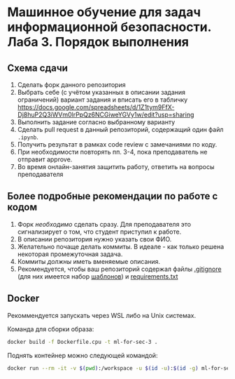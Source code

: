 # Машинное обучение для задач информационной безопасности. Лаба 3. Порядок выполнения

## Схема сдачи

1. Сделать форк данного репозитория
2. Выбрать себе (с учётом указанных в описании задания ограничений) вариант задания и вписать его в табличку https://docs.google.com/spreadsheets/d/1Z1tym9FfX-Dj8huP2Q3iWVm0lrPpQz6NCGiweYGVy1w/edit?usp=sharing
3. Выполнить задание согласно выбранному варианту
4. Сделать pull request в данный репозиторий, содержащий один файл `.ipynb`.
5. Получить результат в рамках code review с замечаниями по коду.
6. При необходимости повторять пп. 3-4, пока преподаватель не отправит approve.
7. Во время онлайн-занятия защитить работу, ответить на вопросы преподавателя

## Более подробные рекомендации по работе с кодом

1. Форк *необходимо* сделать сразу. Для преподавателя это сигнализирует о том, что студент приступил к работе.
2. В описании репозитория нужно указать свои ФИО.
3. Желательно почаще делать коммиты. В идеале - как только решена некоторая промежуточная задача.
4. Коммиты *должны* иметь вменяемые описания.
5. Рекомендуется, чтобы ваш репозиторий содержал файлы [.gitignore](https://docs.github.com/en/get-started/getting-started-with-git/ignoring-files) (для них имеется набор [шаблонов](https://github.com/github/gitignore)) и [requirements.txt](https://www.jetbrains.com/help/pycharm/managing-dependencies.html#create-requirements)

## Docker 

Рекоммендуется запускать через WSL либо на Unix системах.

Команда для сборки образа:
```bash
docker build -f Dockerfile.cpu -t ml-for-sec-3 .
```

Поднять контейнер можно следующей командой:
```bash
docker run --rm -it -v $(pwd):/workspace -u $(id -u):$(id -g) ml-for-sec-3
```